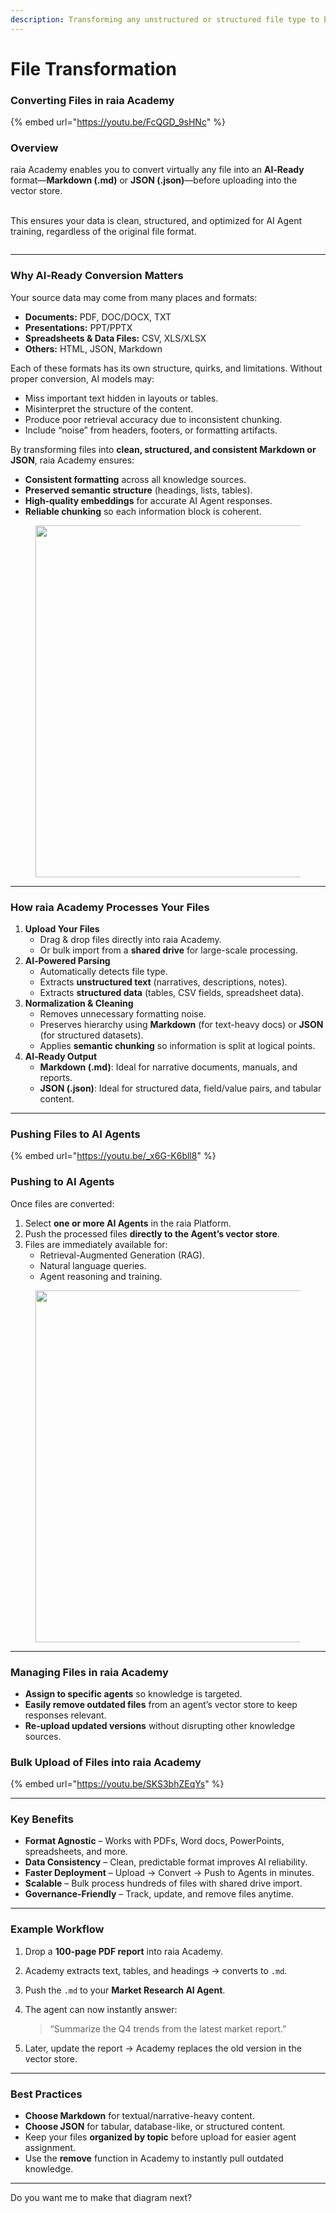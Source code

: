 ```yaml
---
description: Transforming any unstructured or structured file type to be "AI Ready"
---
```


# File Transformation

### **Converting Files in raia Academy**

{% embed url="https://youtu.be/FcQGD_9sHNc" %}

### **Overview**

raia Academy enables you to convert virtually any file into an **AI‑Ready** format—**Markdown (.md)** or **JSON (.json)**—before uploading into the vector store.

\
This ensures your data is clean, structured, and optimized for AI Agent training, regardless of the original file format.

<figure><img src="../../.gitbook/assets/Screenshot 2025-08-03 at 10.25.07 AM.png" alt=""><figcaption></figcaption></figure>

***

### **Why AI‑Ready Conversion Matters**

Your source data may come from many places and formats:

* **Documents:** PDF, DOC/DOCX, TXT
* **Presentations:** PPT/PPTX
* **Spreadsheets & Data Files:** CSV, XLS/XLSX
* **Others:** HTML, JSON, Markdown

Each of these formats has its own structure, quirks, and limitations. Without proper conversion, AI models may:

* Miss important text hidden in layouts or tables.
* Misinterpret the structure of the content.
* Produce poor retrieval accuracy due to inconsistent chunking.
* Include “noise” from headers, footers, or formatting artifacts.

By transforming files into **clean, structured, and consistent Markdown or JSON**, raia Academy ensures:

* **Consistent formatting** across all knowledge sources.
* **Preserved semantic structure** (headings, lists, tables).
* **High‑quality embeddings** for accurate AI Agent responses.
* **Reliable chunking** so each information block is coherent.

<figure><img src="../../.gitbook/assets/Screenshot 2025-08-03 at 10.25.36 AM.png" alt="" width="563"><figcaption></figcaption></figure>

***

### **How raia Academy Processes Your Files**

1. **Upload Your Files**
   * Drag & drop files directly into raia Academy.
   * Or bulk import from a **shared drive** for large-scale processing.
2. **AI‑Powered Parsing**
   * Automatically detects file type.
   * Extracts **unstructured text** (narratives, descriptions, notes).
   * Extracts **structured data** (tables, CSV fields, spreadsheet data).
3. **Normalization & Cleaning**
   * Removes unnecessary formatting noise.
   * Preserves hierarchy using **Markdown** (for text-heavy docs) or **JSON** (for structured datasets).
   * Applies **semantic chunking** so information is split at logical points.
4. **AI‑Ready Output**
   * **Markdown (.md)**: Ideal for narrative documents, manuals, and reports.
   * **JSON (.json)**: Ideal for structured data, field/value pairs, and tabular content.

***

### Pushing Files to AI Agents

{% embed url="https://youtu.be/_x6G-K6bll8" %}

### **Pushing to AI Agents**

Once files are converted:

1. Select **one or more AI Agents** in the raia Platform.
2. Push the processed files **directly to the Agent’s vector store**.
3. Files are immediately available for:
   * Retrieval-Augmented Generation (RAG).
   * Natural language queries.
   * Agent reasoning and training.

<figure><img src="../../.gitbook/assets/Screenshot 2025-08-03 at 10.26.08 AM.png" alt="" width="563"><figcaption></figcaption></figure>

***

### **Managing Files in raia Academy**

* **Assign to specific agents** so knowledge is targeted.
* **Easily remove outdated files** from an agent’s vector store to keep responses relevant.
* **Re-upload updated versions** without disrupting other knowledge sources.



### Bulk Upload of Files into raia Academy

{% embed url="https://youtu.be/SKS3bhZEqYs" %}

***

### **Key Benefits**

* **Format Agnostic** – Works with PDFs, Word docs, PowerPoints, spreadsheets, and more.
* **Data Consistency** – Clean, predictable format improves AI reliability.
* **Faster Deployment** – Upload → Convert → Push to Agents in minutes.
* **Scalable** – Bulk process hundreds of files with shared drive import.
* **Governance-Friendly** – Track, update, and remove files anytime.

***

### **Example Workflow**

1. Drop a **100-page PDF report** into raia Academy.
2. Academy extracts text, tables, and headings → converts to `.md`.
3. Push the `.md` to your **Market Research AI Agent**.
4.  The agent can now instantly answer:

    > “Summarize the Q4 trends from the latest market report.”
5. Later, update the report → Academy replaces the old version in the vector store.

***

### **Best Practices**

* **Choose Markdown** for textual/narrative-heavy content.
* **Choose JSON** for tabular, database-like, or structured content.
* Keep your files **organized by topic** before upload for easier agent assignment.
* Use the **remove** function in Academy to instantly pull outdated knowledge.

***

Do you want me to make that diagram next?
